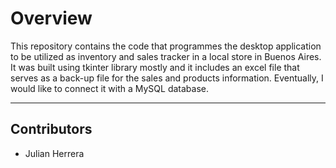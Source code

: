 # Overview 

This repository contains the code that programmes the desktop application to be utilized as inventory and sales tracker in a local store in Buenos Aires.
It was built using tkinter library mostly and it includes an excel file that serves as a back-up file for the sales and products information. Eventually, I would like to connect it with a MySQL database.

---

## Contributors

- Julian Herrera
